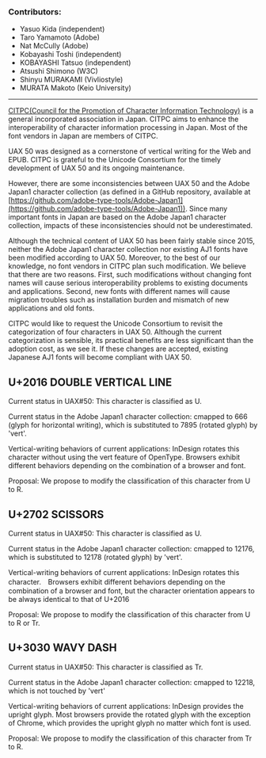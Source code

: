 ### Contributors:
* Yasuo Kida (independent)
* Taro Yamamoto (Adobe)
* Nat McCully (Adobe)
* Kobayashi Toshi (independent)
* KOBAYASHI Tatsuo (independent)
* Atsushi Shimono (W3C)
* Shinyu MURAKAMI (Vivliostyle)
* MURATA Makoto (Keio University)

***

[CITPC(Council for the Promotion of Character Information Technology)](http://citpc.jp) is a general incorporated association in Japan.  CITPC aims to enhance the interoperability of character information processing in Japan.  Most of the font vendors in Japan are members of CITPC.  

UAX 50 was designed as a cornerstone of vertical writing for the Web and EPUB.  CITPC is grateful to the Unicode Consortium for the timely development of UAX 50 and its ongoing maintenance.   

However, there are some inconsistencies between UAX 50 and the Adobe Japan1 character collection (as defined in a GitHub repository, available at [https://github.com/adobe-type-tools/Adobe-Japan1](https://github.com/adobe-type-tools/Adobe-Japan1)).  Since many important fonts in Japan are based on the Adobe Japan1 character collection, impacts of these inconsistencies should not be underestimated.

Although the technical content of UAX 50 has been fairly stable since 2015, neither the Adobe Japan1 character collection nor existing AJ1 fonts have been modified according to UAX 50. Moreover, to the best of our knowledge, no font vendors in CITPC plan such modification.  We believe that there are two reasons. First, such modifications without changing font names will cause serious interoperability problems to existing documents and applications. Second, new fonts with different names will cause migration troubles such as installation burden and mismatch of new applications and old fonts.

CITPC would like to request the Unicode Consortium to revisit the categorization of four characters in UAX 50. Although the current categorization is sensible, its practical benefits are less significant than the adoption cost, as we see it.  If these changes are accepted, existing Japanese AJ1 fonts will become compliant with UAX 50. 


## U+2016 DOUBLE VERTICAL LINE

Current status in UAX#50: This character is classified as U.

Current status in the Adobe Japan1 character collection: cmapped to 666 (glyph for horizontal writing), which is substituted to 7895 (rotated glyph) by 'vert'.

Vertical-writing behaviors of current applications: InDesign rotates this character without using the vert feature of OpenType.  Browsers exhibit different behaviors depending on the combination of a browser and font.

Proposal: We propose to modify the classification of this character from U to R.  


## U+2702 SCISSORS

Current status in UAX#50: This character is classified as U.

Current status in the Adobe Japan1 character collection: cmapped to 12176, which is substituted to 12178 (rotated glyph) by 'vert'.  

Vertical-writing behaviors of current applications:  InDesign rotates this character.　Browsers exhibit different behaviors depending on the combination of a browser and font, but the character orientation appears to be always identical to that of U+2016

Proposal: We propose to modify the classification of this character from U to R or Tr.

## U+3030 WAVY DASH

Current status in UAX#50: This character is classified as Tr.

Current status in the Adobe Japan1 character collection: cmapped to 12218, which is not touched by 'vert' 

Vertical-writing behaviors of current applications: InDesign provides the upright glyph. Most browsers provide the rotated glyph with the exception of Chrome, which provides the upright glyph no matter which font is used.

Proposal: We propose to modify the classification of this character from Tr to R. 


